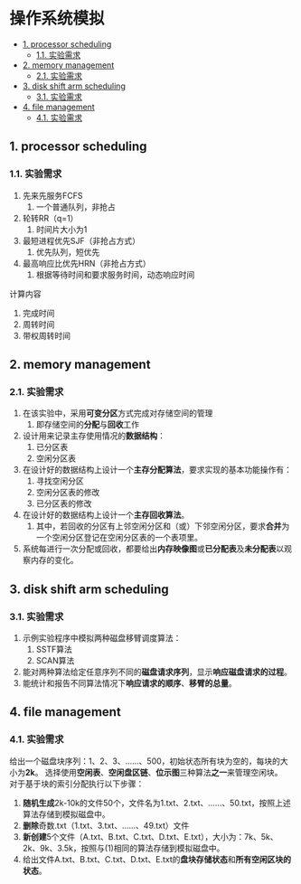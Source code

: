 # 操作系统模拟

- [1. processor scheduling](#1-processor-scheduling)
  - [1.1. 实验需求](#11-实验需求)
- [2. memory management](#2-memory-management)
  - [2.1. 实验需求](#21-实验需求)
- [3. disk shift arm scheduling](#3-disk-shift-arm-scheduling)
  - [3.1. 实验需求](#31-实验需求)
- [4. file management](#4-file-management)
  - [4.1. 实验需求](#41-实验需求)

## 1. processor scheduling

### 1.1. 实验需求

1. 先来先服务FCFS
   1. 一个普通队列，非抢占
2. 轮转RR（q=1）
   1. 时间片大小为1
3. 最短进程优先SJF（非抢占方式）
   1. 优先队列，短优先
4. 最高响应比优先HRN（非抢占方式）
   1. 根据等待时间和要求服务时间，动态响应时间

计算内容

1. 完成时间
2. 周转时间
3. 带权周转时间

## 2. memory management

### 2.1. 实验需求

1. 在该实验中，采用**可变分区**方式完成对存储空间的管理
   1. 即存储空间的**分配**与**回收**工作
2. 设计用来记录主存使用情况的**数据结构**：
   1. 已分区表
   2. 空闲分区表
3. 在设计好的数据结构上设计一个**主存分配算法**，要求实现的基本功能操作有：
   1. 寻找空闲分区
   2. 空闲分区表的修改
   3. 已分区表的修改
4. 在设计好的数据结构上设计一个**主存回收算法**。
   1. 其中，若回收的分区有上邻空闲分区和（或）下邻空闲分区，要求**合并**为一个空闲分区登记在空闲分区表的一个表项里。
5. 系统每进行一次分配或回收，都要给出**内存映像图**或**已分配表**及**未分配表**以观察内存的变化。

## 3. disk shift arm scheduling

### 3.1. 实验需求

1. 示例实验程序中模拟两种磁盘移臂调度算法：
   1. SSTF算法
   2. SCAN算法
2. 能对两种算法给定任意序列不同的**磁盘请求序列**，显示**响应磁盘请求的过程**。
3. 能统计和报告不同算法情况下**响应请求的顺序**、**移臂的总量**。

## 4. file management

### 4.1. 实验需求

给出一个磁盘块序列：1、2、3、……、500，初始状态所有块为空的，每块的大小为**2k**。
选择使用**空闲表**、**空闲盘区链**、**位示图**三种算法**之一**来管理空闲块。  
对于基于块的索引分配执行以下步骤：

1. **随机生成**2k-10k的文件50个，文件名为1.txt、2.txt、……、50.txt，按照上述算法存储到模拟磁盘中。
2. **删除**奇数.txt（1.txt、3.txt、……、49.txt）文件
3. **新创建**5个文件（A.txt、B.txt、C.txt、D.txt、E.txt），大小为：7k、5k、2k、9k、3.5k，按照与(1)相同的算法存储到模拟磁盘中。
4. 给出文件A.txt、B.txt、C.txt、D.txt、E.txt的**盘块存储状态**和**所有空闲区块的状态**。
